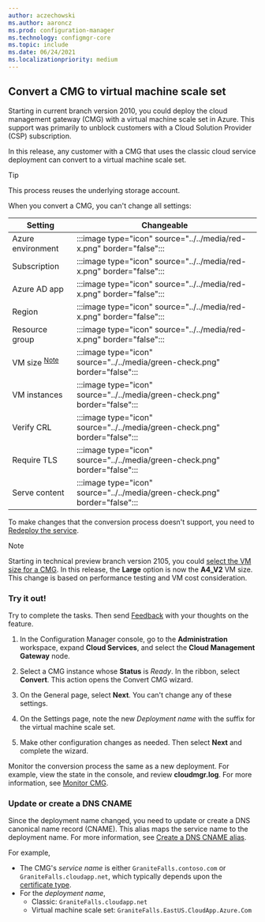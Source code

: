 ```yaml
---
author: aczechowski
ms.author: aaroncz
ms.prod: configuration-manager
ms.technology: configmgr-core
ms.topic: include
ms.date: 06/24/2021
ms.localizationpriority: medium
---
```


## <a name="bkmk_cmg"></a> Convert a CMG to virtual machine scale set

<!--8959690-->

Starting in current branch version 2010, you could deploy the cloud management gateway (CMG) with a virtual machine scale set in Azure. This support was primarily to unblock customers with a Cloud Solution Provider (CSP) subscription.

In this release, any customer with a CMG that uses the classic cloud service deployment can convert to a virtual machine scale set.

> [!TIP]
> This process reuses the underlying storage account.

When you convert a CMG, you can't change all settings:

| Setting | Changeable |
|---------|---------|
| Azure environment | :::image type="icon" source="../../media/red-x.png" border="false"::: |
| Subscription | :::image type="icon" source="../../media/red-x.png" border="false"::: |
| Azure AD app | :::image type="icon" source="../../media/red-x.png" border="false"::: |
| Region | :::image type="icon" source="../../media/red-x.png" border="false"::: |
| Resource group | :::image type="icon" source="../../media/red-x.png" border="false"::: |
| VM size <sup>[Note](#bkmk_note1)</sup> | :::image type="icon" source="../../media/green-check.png" border="false"::: |
| VM instances | :::image type="icon" source="../../media/green-check.png" border="false"::: |
| Verify CRL | :::image type="icon" source="../../media/green-check.png" border="false"::: |
| Require TLS | :::image type="icon" source="../../media/green-check.png" border="false"::: |
| Serve content | :::image type="icon" source="../../media/green-check.png" border="false"::: |

To make changes that the conversion process doesn't support, you need to [Redeploy the service](../../../../clients/manage/cmg/modify-cloud-management-gateway.md).

<a name="bkmk_note1"></a>

> [!NOTE]
> Starting in technical preview branch version 2105, you could [select the VM size for a CMG](../../technical-preview-2105.md#bkmk_cmgsize). In this release, the **Large** option is now the **A4_V2** VM size. This change is based on performance testing and VM cost consideration.<!-- 10107298 -->

### Try it out!

Try to complete the tasks. Then send [Feedback](../../../../understand/product-feedback.md) with your thoughts on the feature.

1. In the Configuration Manager console, go to the **Administration** workspace, expand **Cloud Services**, and select the **Cloud Management Gateway** node.

1. Select a CMG instance whose **Status** is _Ready_. In the ribbon, select **Convert**. This action opens the Convert CMG wizard.

1. On the General page, select **Next**. You can't change any of these settings.

1. On the Settings page, note the new _Deployment name_ with the suffix for the virtual machine scale set.

1. Make other configuration changes as needed. Then select **Next** and complete the wizard.

Monitor the conversion process the same as a new deployment. For example, view the state in the console, and review **cloudmgr.log**. For more information, see [Monitor CMG](../../../../clients/manage/cmg/monitor-clients-cloud-management-gateway.md#monitor-logs).

### Update or create a DNS CNAME

Since the deployment name changed, you need to update or create a DNS canonical name record (CNAME). This alias maps the service name to the deployment name. For more information, see [Create a DNS CNAME alias](../../../../clients/manage/cmg/server-auth-cert.md#create-a-dns-cname-alias).

For example,

- The CMG's _service name_ is either `GraniteFalls.contoso.com` or `GraniteFalls.cloudapp.net`, which typically depends upon the [certificate type](../../../../clients/manage/cmg/server-auth-cert.md#summary-comparison-of-certificate-types).
- For the _deployment name_,
  - Classic: `GraniteFalls.cloudapp.net`
  - Virtual machine scale set: `GraniteFalls.EastUS.CloudApp.Azure.Com`
